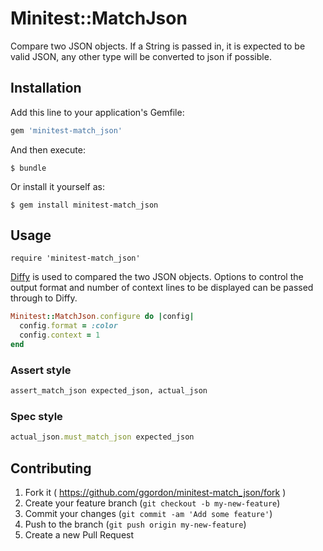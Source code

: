 # Minitest::MatchJson

Compare two JSON objects. If a String is passed in, it is expected to be valid JSON, any other type will be converted to json if possible.

## Installation

Add this line to your application's Gemfile:

```ruby
gem 'minitest-match_json'
```

And then execute:

    $ bundle

Or install it yourself as:

    $ gem install minitest-match_json

## Usage

```
require 'minitest-match_json'
```

[Diffy](https://github.com/samg/diffy) is used to compared the two JSON objects. Options to control the output format and number of context lines to be displayed can be passed through to Diffy.

```ruby
Minitest::MatchJson.configure do |config|
  config.format = :color
  config.context = 1
end
```

### Assert style
```ruby
assert_match_json expected_json, actual_json
```

### Spec style
```ruby
actual_json.must_match_json expected_json
```

## Contributing

1. Fork it ( https://github.com/ggordon/minitest-match_json/fork )
2. Create your feature branch (`git checkout -b my-new-feature`)
3. Commit your changes (`git commit -am 'Add some feature'`)
4. Push to the branch (`git push origin my-new-feature`)
5. Create a new Pull Request
